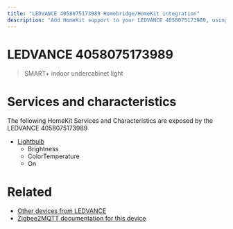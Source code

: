 ```yaml
---
title: "LEDVANCE 4058075173989 Homebridge/HomeKit integration"
description: "Add HomeKit support to your LEDVANCE 4058075173989, using Homebridge, Zigbee2MQTT and homebridge-z2m."
---
```

<!---
This file has been GENERATED using src/docgen/docgen.ts
DO NOT EDIT THIS FILE MANUALLY!
-->
# LEDVANCE 4058075173989
> SMART+ indoor undercabinet light


# Services and characteristics
The following HomeKit Services and Characteristics are exposed by
the LEDVANCE 4058075173989

* [Lightbulb](../../light.md)
  * Brightness
  * ColorTemperature
  * On


# Related
* [Other devices from LEDVANCE](../index.md#ledvance)
* [Zigbee2MQTT documentation for this device](https://www.zigbee2mqtt.io/devices/4058075173989.html)